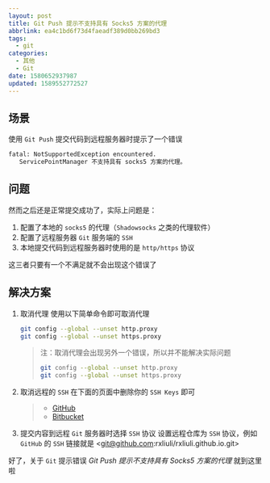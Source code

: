 ```yaml
---
layout: post
title: Git Push 提示不支持具有 Socks5 方案的代理
abbrlink: ea4c1bd6f73d4faeadf389d0bb269bd3
tags:
  - git
categories:
  - 其他
  - Git
date: 1580652937987
updated: 1589552772527
---
```


## 场景

使用 `Git Push` 提交代码到远程服务器时提示了一个错误

```bash
fatal: NotSupportedException encountered.
   ServicePointManager 不支持具有 socks5 方案的代理。
```

## 问题

然而之后还是正常提交成功了，实际上问题是：

1.  配置了本地的 `socks5` 的代理（`Shadowsocks` 之类的代理软件）
2.  配置了远程服务器 `Git` 服务端的 `SSH`
3.  本地提交代码到远程服务器时使用的是 `http/https` 协议

这三者只要有一个不满足就不会出现这个错误了

## 解决方案

1.  取消代理
    使用以下简单命令即可取消代理

    ```bash
    git config --global --unset http.proxy
    git config --global --unset https.proxy
    ```

    > 注：取消代理会出现另外一个错误，所以并不能解决实际问题
    >
    > ```bash
    > git config --global --unset http.proxy
    > git config --global --unset https.proxy
    > ```

2.  取消远程的 `SSH`
    在下面的页面中删除你的 `SSH Keys` 即可

    > *   [GitHub](https://github.com/settings/keys)
    > *   [Bitbucket](https://bitbucket.org/account/user/your_username/ssh-keys/)

3.  提交内容到远程 `Git` 服务器时选择 `SSH` 协议
    设置远程仓库为 `SSH` 协议，例如 `GitHub` 的 `SSH` 链接就是 <<git@github.com>:rxliuli/rxliuli.github.io.git>

好了，关于 `Git` 提示错误 *Git Push 提示不支持具有 Socks5 方案的代理* 就到这里啦
